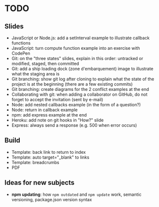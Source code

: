 # TODO



## Slides

* JavaScript or Node.js: add a setInterval example to illustrate callback functions
* JavaScript: turn compute function example into an exercise with CodePen
* Git: on the "three states" slides, explain in this order: untracked or modified, staged, then committed
* Git: add a ship loading dock (zone d'embarquement) image to illustrate what the staging area is
* Git branching: show git log after cloning to explain what the state of the project is at the beginning (there are a few existing commits)
* Git branching: create diagrams for the 2 conflict examples at the end
* Collaborating with git: when adding a collaborator on GitHub, do not forget to accept the invitation (sent by e-mail)
* Node: add nested callbacks example (in the form of a question?)
* Node: return in callback example
* npm: add express example at the end
* Heroku: add note on git hooks in "How?" slide
* Express: always send a response (e.g. 500 when error occurs)



## Build

* Template: back link to return to index
* Template: auto target="\_blank" to links
* Template: breadcrumbs
* PDF



## Ideas for new subjects

* **npm updating**: how `npm outdated` and `npm update` work, semantic versioning, package.json version syntax

